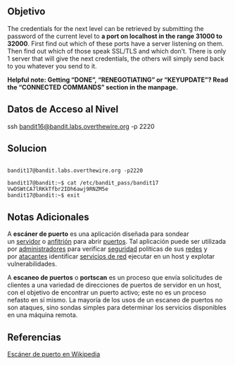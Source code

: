 
## Objetivo
The credentials for the next level can be retrieved by submitting the password of the current level to **a port on localhost in the range 31000 to 32000**. First find out which of these ports have a server listening on them. Then find out which of those speak SSL/TLS and which don’t. There is only 1 server that will give the next credentials, the others will simply send back to you whatever you send to it.

**Helpful note: Getting “DONE”, “RENEGOTIATING” or “KEYUPDATE”? Read the “CONNECTED COMMANDS” section in the manpage.**

## Datos de Acceso al Nivel

ssh bandit16@bandit.labs.overthewire.org -p 2220

## Solucion
```

bandit17@bandit.labs.overthewire.org -p2220

bandit17@bandit:~$ cat /etc/bandit_pass/bandit17
VwOSWtCA7lRKkTfbr2IDh6awj9RNZM5e
bandit17@bandit:~$ exit
```
## Notas Adicionales
A **escáner de puerto** es una aplicación diseñada para sondear un [servidor](https://en.wikipedia.org/wiki/Server_(computing) "Servidor (computación)") o [anfitrión](https://en.wikipedia.org/wiki/Host_(network) "Host (red)") para abrir [puertos](https://en.wikipedia.org/wiki/TCP_and_UDP_port "puerto TCP y UDP"). Tal aplicación puede ser utilizada por [administradores](https://en.wikipedia.org/wiki/Network_administrator "Administrador de red") para verificar [seguridad](https://en.wikipedia.org/wiki/Security "Seguridad") políticas de sus [redes](https://en.wikipedia.org/wiki/Computer_network "Red informática") y por [atacantes](https://en.wikipedia.org/wiki/Security_cracking "Seguridad craqueo") identificar [servicios de red](https://en.wikipedia.org/wiki/Network_service "Servicio de red") ejecutar en un host y explotar vulnerabilidades.

A **escaneo de puertos** o **portscan** es un proceso que envía solicitudes de clientes a una variedad de direcciones de puertos de servidor en un host, con el objetivo de encontrar un puerto activo; este no es un proceso nefasto en sí mismo. La mayoría de los usos de un escaneo de puertos no son ataques, sino sondas simples para determinar los servicios disponibles en una máquina remota.
## Referencias
[Escáner de puerto en Wikipedia](https://en.wikipedia.org/wiki/Port_scanner)